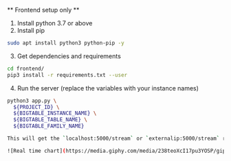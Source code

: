 ** Frontend setup only **
1) Install python 3.7 or above
2) Install pip
```bash
sudo apt install python3 python-pip -y
```

3) Get dependencies and requirements 
```bash
cd frontend/
pip3 install -r requirements.txt --user
```

4) Run the server (replace the variables with your instance names)
```bash
python3 app.py \
  ${PROJECT_ID} \
  ${BIGTABLE_INSTANCE_NAME} \
  ${BIGTABLE_TABLE_NAME} \
  ${BIGTABLE_FAMILY_NAME}

This will get the `localhost:5000/stream` or `externalip:5000/stream` running and you will abe to see this 

![Real time chart](https://media.giphy.com/media/238teoXcI17pu3YOSP/giphy.gif)
